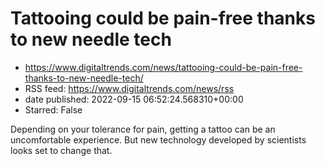 # Tattooing could be pain-free thanks to new needle tech
 - https://www.digitaltrends.com/news/tattooing-could-be-pain-free-thanks-to-new-needle-tech/
 - RSS feed: https://www.digitaltrends.com/news/rss
 - date published: 2022-09-15 06:52:24.568310+00:00
 - Starred: False

Depending on your tolerance for pain, getting a tattoo can be an uncomfortable experience. But new technology developed by scientists looks set to change that.
